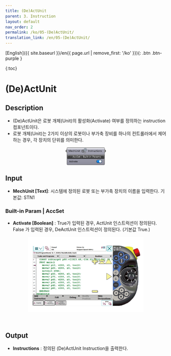 ```yaml
---
title: (De)ActUnit
parent: 3. Instruction
layout: default
nav_order: 2
permalink: /ko/05-(De)ActUnit/
translation_link: /en/05-(De)ActUnit/
---
```


[English]({{ site.baseurl }}/en{{ page.url | remove_first: '/ko' }}){: .btn .btn-purple }
<!-- [한국어]({{ site.baseurl }}/ko{{ page.url | remove_first: '/en' }}){: .btn .btn-purple } -->

{:toc}
# (De)ActUnit

## Description

* (De)ActUnit은 로봇 개체(Unit)의 활성화(Activate) 여부를 정의하는 instruction 컴포넌트이다.
* 로봇 개체(Unit)는 2가지 이상의 로봇이나 부가축 장비를 하나의 컨트롤러에서 제어하는 경우, 각 장치의 단위를 의미한다.
<p align="center">  <img src="/assets/images/(De)ActUnit.png" align="center" width="25%"></p>

## Input

* **MechUnit [Text]**: 시스템에 정의된 로봇 또는 부가축 장치의 이름을 입력한다. 기본값: STN1

### Built-in Param | AccSet

* **Activate [Boolean]** : True가 입력된 경우, ActUnit 인스트럭션이 정의된다. False 가 입력된 경우, DeActUnit 인스트럭션이 정의된다. (기본값 True.)

<p align="center">  <img src="/assets/images/deactUnit_6.gif" align="center" width="72%"></p>

<br>

## Output

* **Instructions** : 정의된 (De)ActUnit Instruction을 출력한다.
